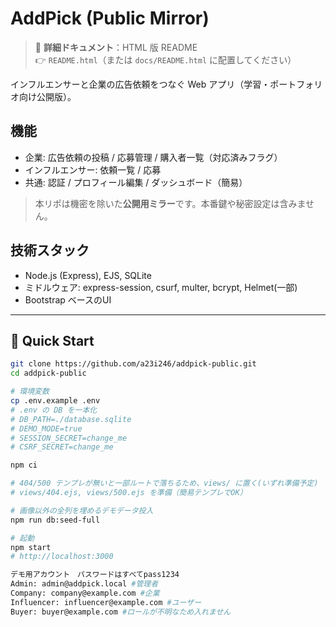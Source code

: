 # AddPick (Public Mirror)

> 📘 **詳細ドキュメント**：HTML 版 README  
> 👉 `README.html`（または `docs/README.html` に配置してください）

インフルエンサーと企業の広告依頼をつなぐ Web アプリ（学習・ポートフォリオ向け公開版）。

## 機能
- 企業: 広告依頼の投稿 / 応募管理 / 購入者一覧（対応済みフラグ）
- インフルエンサー: 依頼一覧 / 応募
- 共通: 認証 / プロフィール編集 / ダッシュボード（簡易）

> 本リポは機密を除いた**公開用ミラー**です。本番鍵や秘密設定は含みません。

## 技術スタック
- Node.js (Express), EJS, SQLite
- ミドルウェア: express-session, csurf, multer, bcrypt, Helmet(一部)
- Bootstrap ベースのUI

---

## 🏁 Quick Start

```bash
git clone https://github.com/a23i246/addpick-public.git
cd addpick-public

# 環境変数
cp .env.example .env
# .env の DB を一本化
# DB_PATH=./database.sqlite
# DEMO_MODE=true
# SESSION_SECRET=change_me
# CSRF_SECRET=change_me

npm ci

# 404/500 テンプレが無いと一部ルートで落ちるため、views/ に置く(いずれ準備予定)
# views/404.ejs, views/500.ejs を準備（簡易テンプレでOK）

# 画像以外の全列を埋めるデモデータ投入
npm run db:seed-full

# 起動
npm start
# http://localhost:3000

デモ用アカウント　パスワードはすべてpass1234
Admin: admin@addpick.local #管理者
Company: company@example.com #企業
Influencer: influencer@example.com #ユーザー
Buyer: buyer@example.com #ロールが不明なため入れません